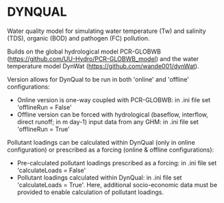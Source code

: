 # DYNQUAL
Water quality model for simulating water temperature (Tw) and salinity (TDS), organic (BOD) and pathogen (FC) pollution.

Builds on the global hydrological model PCR-GLOBWB (https://github.com/UU-Hydro/PCR-GLOBWB_model) and the water temperature model DynWat (https://github.com/wande001/dynWat).

Version allows for DynQual to be run in both 'online' and 'offline' configurations: 
- Online version is one-way coupled with PCR-GLOBWB: in .ini file set 'offlineRun = False'
- Offline version can be forced with hydrological (baseflow, interflow, direct runoff; in m day-1) input data from any GHM: in .ini file set 'offlineRun = True'

Pollutant loadings can be calculated within DynQual (only in online configuration) or prescribed as a forcing (online & offline configurations):
- Pre-calculated pollutant loadings prescribed as a forcing: in .ini file set 'calculateLoads = False'
- Pollutant loadings calculated within DynQual: in .ini file set 'calculateLoads = True'. Here, additional socio-economic data must be provided to enable calculation of pollutant loadings.
